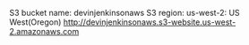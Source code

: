 S3 bucket name: devinjenkinsonaws
S3 region: us-west-2: US West(Oregon)
http://devinjenkinsonaws.s3-website.us-west-2.amazonaws.com